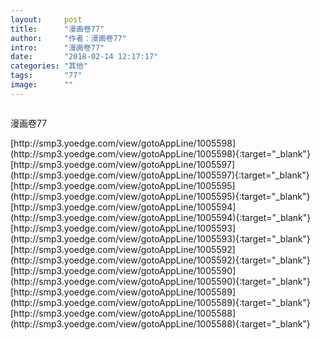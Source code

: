 ```yaml
---
layout:     post
title:      "漫画卷77"
author:     "作者：漫画卷77"
intro:      "漫画卷77"
date:       "2018-02-14 12:17:17"
categories: "其他"
tags:       "77"
image:      ""
---
```

<div style="text-align: center">
<p><img src=""/></p>
</div>
<p class="post-meta">
<span>漫画卷77</span>
</p>
[http://smp3.yoedge.com/view/gotoAppLine/1005598](http://smp3.yoedge.com/view/gotoAppLine/1005598){:target="_blank"}
[http://smp3.yoedge.com/view/gotoAppLine/1005597](http://smp3.yoedge.com/view/gotoAppLine/1005597){:target="_blank"}
[http://smp3.yoedge.com/view/gotoAppLine/1005595](http://smp3.yoedge.com/view/gotoAppLine/1005595){:target="_blank"}
[http://smp3.yoedge.com/view/gotoAppLine/1005594](http://smp3.yoedge.com/view/gotoAppLine/1005594){:target="_blank"}
[http://smp3.yoedge.com/view/gotoAppLine/1005593](http://smp3.yoedge.com/view/gotoAppLine/1005593){:target="_blank"}
[http://smp3.yoedge.com/view/gotoAppLine/1005592](http://smp3.yoedge.com/view/gotoAppLine/1005592){:target="_blank"}
[http://smp3.yoedge.com/view/gotoAppLine/1005590](http://smp3.yoedge.com/view/gotoAppLine/1005590){:target="_blank"}
[http://smp3.yoedge.com/view/gotoAppLine/1005589](http://smp3.yoedge.com/view/gotoAppLine/1005589){:target="_blank"}
[http://smp3.yoedge.com/view/gotoAppLine/1005588](http://smp3.yoedge.com/view/gotoAppLine/1005588){:target="_blank"}


